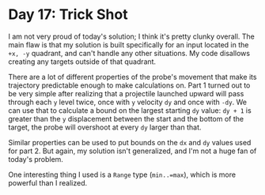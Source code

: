 # Day 17: Trick Shot

I am not very proud of today's solution; I think it's pretty clunky overall. The main flaw is that my solution is built specifically for an input located in the `+x, -y` quadrant, and can't handle any other situations. My code disallows creating any targets outside of that quadrant.

There are a lot of different properties of the probe's movement that make its trajectory predictable enough to make calculations on. Part 1 turned out to be very simple after realizing that a projectile launched upward will pass through each `y` level twice, once with `y` velocity `dy` and once with `-dy`. We can use that to calculate a bound on the largest starting `dy` value: `dy + 1` is greater than the `y` displacement between the start and the bottom of the target, the probe will overshoot at every `dy` larger than that.

Similar properties can be used to put bounds on the `dx` and `dy` values used for part 2. But again, my solution isn't generalized, and I'm not a huge fan of today's problem.

One interesting thing I used is a `Range` type (`min..=max`), which is more powerful than I realized.